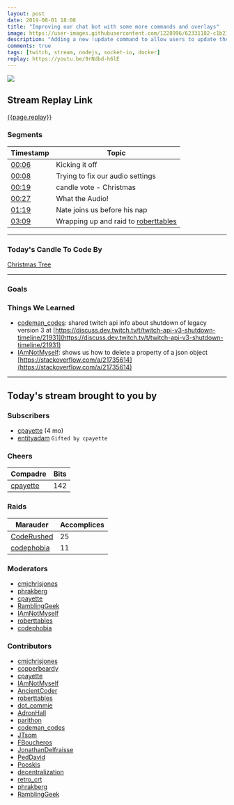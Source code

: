 ```yaml
---
layout: post
date: 2019-08-01 18:08
title: "Improving our chat bot with some more commands and overlays"
image: https://user-images.githubusercontent.com/1228996/62331182-c1b21d80-b480-11e9-87fb-5cc251b7ef91.png
description: "Adding a new !update command to allow users to update their user profiles that we store from Twitch."
comments: true
tags: [twitch, stream, nodejs, socket-io, docker]
replay: https://youtu.be/9rNdbd-h6lE
---
```


<img src="{{page.image}}"/>

## Stream Replay Link

[{{page.replay}}]({{page.replay}})

<!--more-->

### Segments

| Timestamp | Topic
| ---       | ---
| [00:06]({{page.replay}}?t=407.457) | Kicking it off |
| [00:08]({{page.replay}}?t=528.745) | Trying to fix our audio settings |
| [00:19]({{page.replay}}?t=1185.723) | candle vote - Christmas |
| [00:27]({{page.replay}}?t=1632.873) | What the Audio! |
| [01:19]({{page.replay}}?t=4747.694) | Nate joins us before his nap |
| [03:09]({{page.replay}}?t=11340) | Wrapping up and raid to [roberttables](https://twitch.tv/roberttables)     |

---

### Today's Candle To Code By

[Christmas Tree](https://amzn.to/2Djr7R0)

---

### Goals

### Things We Learned

- [codeman_codes](https://twitch.tv/codeman_codes): shared twitch api info about shutdown of legacy version 3 at [https://discuss.dev.twitch.tv/t/twitch-api-v3-shutdown-timeline/21931](https://discuss.dev.twitch.tv/t/twitch-api-v3-shutdown-timeline/21931)
- [IAmNotMyself](https://twitch.tv/iamnotmyself): shows us how to delete a property of a json object [https://stackoverflow.com/a/21735614](https://stackoverflow.com/a/21735614)

---

## Today's stream brought to you by

### Subscribers

- [cpayette](https://twitch.tv/cpayette) (4 mo)
- [entityadam](https://twitch.tv/entityadam) `Gifted by cpayette`

### Cheers

| Compadre            | Bits        |
| ---                 | ---         |
| [cpayette](https://twitch.tv/cpayette) | 142 |

### Raids

| Marauder            | Accomplices |
| ---                 | ---         |
| [CodeRushed](https://twitch.tv/coderushed) | 25 |
| [codephobia](https://twitch.tv/codephobia) | 11 |

### Moderators

- [cmjchrisjones](https://twitch.tv/cmjchrisjones)
- [phrakberg](https://twitch.tv/phrakberg)
- [cpayette](https://twitch.tv/cpayette)
- [RamblingGeek](https://twitch.tv/ramblinggeek)
- [IAmNotMyself](https://twitch.tv/iamnotmyself)
- [roberttables](https://twitch.tv/roberttables)
- [codephobia](https://twitch.tv/codephobia)

### Contributors

- [cmjchrisjones](https://twitch.tv/cmjchrisjones)
- [copperbeardy](https://twitch.tv/copperbeardy)
- [cpayette](https://twitch.tv/cpayette)
- [IAmNotMyself](https://twitch.tv/iamnotmyself)
- [AncientCoder](https://twitch.tv/ancientcoder)
- [roberttables](https://twitch.tv/roberttables)
- [dot_commie](https://twitch.tv/dot_commie)
- [AdronHall](https://twitch.tv/adronhall)
- [parithon](https://twitch.tv/parithon)
- [codeman_codes](https://twitch.tv/codeman_codes)
- [JTsom](https://twitch.tv/jtsom)
- [FBoucheros](https://twitch.tv/fboucheros)
- [JonathanDelfraisse](https://twitch.tv/jonathandelfraisse)
- [PedDavid](https://twitch.tv/peddavid)
- [Pooskis](https://twitch.tv/pooskis)
- [decentralization](https://twitch.tv/decentralization)
- [retro_crt](https://twitch.tv/retro_crt)
- [phrakberg](https://twitch.tv/phrakberg)
- [RamblingGeek](https://twitch.tv/ramblinggeek)
